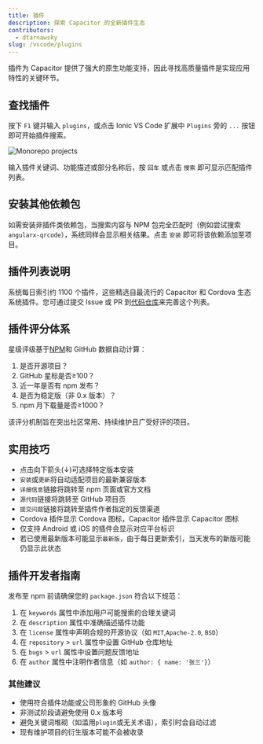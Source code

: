 ```yaml
---
title: 插件
description: 探索 Capacitor 的全新插件生态
contributors:
  - dtarnawsky
slug: /vscode/plugins
---
```


插件为 Capacitor 提供了强大的原生功能支持，因此寻找高质量插件是实现应用特性的关键环节。

## 查找插件

按下 `F1` 键并输入 `plugins`，或点击 Ionic VS Code 扩展中 `Plugins` 旁的 `...` 按钮即可开始插件搜索。

![Monorepo projects](/img/vscode-plugins.png)

输入插件关键词、功能描述或部分名称后，按 `回车` 或点击 `搜索` 即可显示匹配插件列表。

## 安装其他依赖包
如需安装非插件类依赖包，当搜索内容与 NPM 包完全匹配时（例如尝试搜索 `angularx-qrcode`），系统同样会显示相关结果。点击 `安装` 即可将该依赖添加至项目。

## 插件列表说明
系统每日索引约 1100 个插件，这些精选自最流行的 Capacitor 和 Cordova 生态系统插件。您可通过提交 Issue 或 PR 到[代码仓库](https://github.com/ionic-team/capacitor-plugin-registry)来完善这个列表。

## 插件评分体系
星级评级基于[NPM](https://www.npmjs.com/)和 GitHub 数据自动计算：
1. 是否开源项目？
2. GitHub 星标是否≥100？
3. 近一年是否有 npm 发布？
4. 是否为稳定版（非 0.x 版本）？
5. npm 月下载量是否≥1000？

该评分机制旨在突出社区常用、持续维护且广受好评的项目。

## 实用技巧

- 点击向下箭头(↓)可选择特定版本安装
- `安装`或`更新`将自动适配项目的最新兼容版本
- `详细信息`链接将跳转至 npm 页面或官方文档
- `源代码`链接将跳转至 GitHub 项目页
- `提交问题`链接将跳转至插件作者指定的反馈渠道
- Cordova 插件显示 Cordova 图标，Capacitor 插件显示 Capacitor 图标
- 仅支持 Android 或 iOS 的插件会显示对应平台标识
- 若已使用最新版本可能显示`最新版`，由于每日更新索引，当天发布的新版可能仍显示此状态

## 插件开发者指南

发布至 npm 前请确保您的 `package.json` 符合以下规范：
1. 在 `keywords` 属性中添加用户可能搜索的合理关键词
2. 在 `description` 属性中准确描述插件功能
3. 在 `license` 属性中声明合规的开源协议（如 `MIT`,`Apache-2.0`, `BSD`）
4. 在 `repository` > `url` 属性中设置 GitHub 仓库地址
5. 在 `bugs` > `url` 属性中设置问题反馈地址
6. 在 `author` 属性中注明作者信息（如 `author: { name: '张三'}`）

### 其他建议
- 使用符合插件功能或公司形象的 GitHub 头像
- 非测试阶段请避免使用 0.x 版本号
- 避免关键词堆砌（如滥用`plugin`或无关术语），索引时会自动过滤
- 现有维护项目的衍生版本可能不会被收录